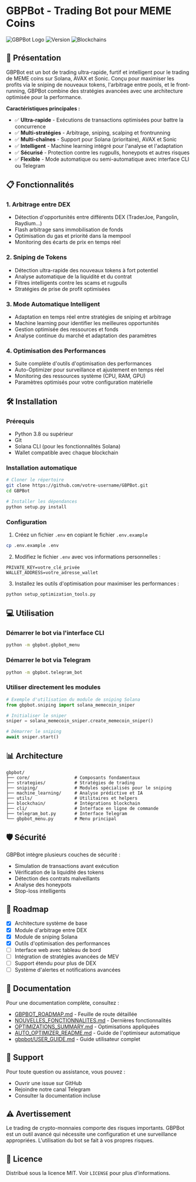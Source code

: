 # GBPBot - Trading Bot pour MEME Coins

![GBPBot Logo](https://img.shields.io/badge/GBPBot-Ultra%20Trading%20Bot-blue)
![Version](https://img.shields.io/badge/Version-1.0.0-green)
![Blockchains](https://img.shields.io/badge/Blockchains-Solana%20%7C%20AVAX%20%7C%20Sonic-orange)

## 🚀 Présentation

GBPBot est un bot de trading ultra-rapide, furtif et intelligent pour le trading de MEME coins sur Solana, AVAX et Sonic. Conçu pour maximiser les profits via le sniping de nouveaux tokens, l'arbitrage entre pools, et le front-running, GBPBot combine des stratégies avancées avec une architecture optimisée pour la performance.

**Caractéristiques principales :**
- ✅ **Ultra-rapide** - Exécutions de transactions optimisées pour battre la concurrence
- ✅ **Multi-stratégies** - Arbitrage, sniping, scalping et frontrunning
- ✅ **Multi-chaînes** - Support pour Solana (prioritaire), AVAX et Sonic
- ✅ **Intelligent** - Machine learning intégré pour l'analyse et l'adaptation
- ✅ **Sécurisé** - Protection contre les rugpulls, honeypots et autres risques
- ✅ **Flexible** - Mode automatique ou semi-automatique avec interface CLI ou Telegram

## 📋 Fonctionnalités

### 1. Arbitrage entre DEX
- Détection d'opportunités entre différents DEX (TraderJoe, Pangolin, Raydium...)
- Flash arbitrage sans immobilisation de fonds
- Optimisation du gas et priorité dans la mempool
- Monitoring des écarts de prix en temps réel

### 2. Sniping de Tokens
- Détection ultra-rapide des nouveaux tokens à fort potentiel
- Analyse automatique de la liquidité et du contrat
- Filtres intelligents contre les scams et rugpulls
- Stratégies de prise de profit optimisées

### 3. Mode Automatique Intelligent
- Adaptation en temps réel entre stratégies de sniping et arbitrage
- Machine learning pour identifier les meilleures opportunités
- Gestion optimisée des ressources et fonds
- Analyse continue du marché et adaptation des paramètres

### 4. Optimisation des Performances
- Suite complète d'outils d'optimisation des performances
- Auto-Optimizer pour surveillance et ajustement en temps réel
- Monitoring des ressources système (CPU, RAM, GPU)
- Paramètres optimisés pour votre configuration matérielle

## 🛠️ Installation

### Prérequis
- Python 3.8 ou supérieur
- Git
- Solana CLI (pour les fonctionnalités Solana)
- Wallet compatible avec chaque blockchain

### Installation automatique
```bash
# Cloner le répertoire
git clone https://github.com/votre-username/GBPBot.git
cd GBPBot

# Installer les dépendances
python setup.py install
```

### Configuration
1. Créez un fichier `.env` en copiant le fichier `.env.example`
```bash
cp .env.example .env
```

2. Modifiez le fichier `.env` avec vos informations personnelles :
```
PRIVATE_KEY=votre_clé_privée
WALLET_ADDRESS=votre_adresse_wallet
```

3. Installez les outils d'optimisation pour maximiser les performances :
```bash
python setup_optimization_tools.py
```

## 💻 Utilisation

### Démarrer le bot via l'interface CLI
```bash
python -m gbpbot.gbpbot_menu
```

### Démarrer le bot via Telegram
```bash
python -m gbpbot.telegram_bot
```

### Utiliser directement les modules
```python
# Exemple d'utilisation du module de sniping Solana
from gbpbot.sniping import solana_memecoin_sniper

# Initialiser le sniper
sniper = solana_memecoin_sniper.create_memecoin_sniper()

# Démarrer le sniping
await sniper.start()
```

## 📊 Architecture

```
gbpbot/
├── core/                 # Composants fondamentaux
├── strategies/           # Stratégies de trading
├── sniping/              # Modules spécialisés pour le sniping
├── machine_learning/     # Analyse prédictive et IA
├── utils/                # Utilitaires et helpers
├── blockchain/           # Intégrations blockchain
├── cli/                  # Interface en ligne de commande
├── telegram_bot.py       # Interface Telegram
└── gbpbot_menu.py        # Menu principal
```

## 🛡️ Sécurité

GBPBot intègre plusieurs couches de sécurité :
- Simulation de transactions avant exécution
- Vérification de la liquidité des tokens
- Détection des contrats malveillants
- Analyse des honeypots
- Stop-loss intelligents

## 🚧 Roadmap

- [x] Architecture système de base
- [x] Module d'arbitrage entre DEX
- [x] Module de sniping Solana
- [x] Outils d'optimisation des performances
- [ ] Interface web avec tableau de bord
- [ ] Intégration de stratégies avancées de MEV
- [ ] Support étendu pour plus de DEX
- [ ] Système d'alertes et notifications avancées

## 📝 Documentation

Pour une documentation complète, consultez :
- [GBPBOT_ROADMAP.md](GBPBOT_ROADMAP.md) - Feuille de route détaillée
- [NOUVELLES_FONCTIONNALITES.md](NOUVELLES_FONCTIONNALITES.md) - Dernières fonctionnalités
- [OPTIMIZATIONS_SUMMARY.md](OPTIMIZATIONS_SUMMARY.md) - Optimisations appliquées
- [AUTO_OPTIMIZER_README.md](AUTO_OPTIMIZER_README.md) - Guide de l'optimiseur automatique
- [gbpbot/USER_GUIDE.md](gbpbot/USER_GUIDE.md) - Guide utilisateur complet

## 📢 Support

Pour toute question ou assistance, vous pouvez :
- Ouvrir une issue sur GitHub
- Rejoindre notre canal Telegram
- Consulter la documentation incluse

## ⚠️ Avertissement

Le trading de crypto-monnaies comporte des risques importants. GBPBot est un outil avancé qui nécessite une configuration et une surveillance appropriées. L'utilisation du bot se fait à vos propres risques.

## 📜 Licence

Distribué sous la licence MIT. Voir `LICENSE` pour plus d'informations.